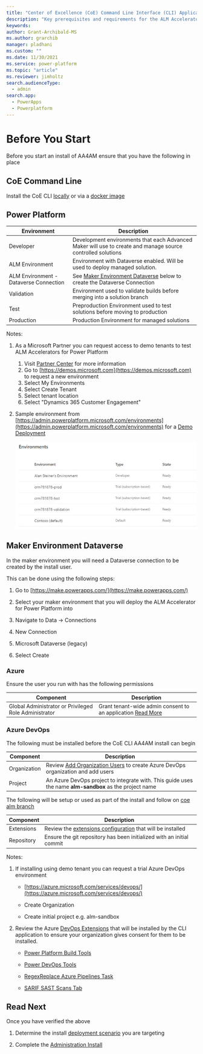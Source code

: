 ```yaml
---
title: "Center of Excellence (CoE) Command Line Interface (CLI) Application Lifecycle Management (ALM) Accelerator Before you start"
description: "Key prerequisites and requirements for the ALM Accelerator using the Center of Excellence (CoE) Command Line Interface (CLI)"
keywords: 
author: Grant-Archibald-MS
ms.author: grarchib
manager: pladhani
ms.custom: ""
ms.date: 11/30/2021
ms.service: power-platform
ms.topic: "article"
ms.reviewer: jimholtz
search.audienceType: 
  - admin
search.app: 
  - PowerApps
  - Powerplatform
---
```


# Before You Start

Before you start an install of AA4AM ensure that you have the following in place

## CoE Command Line

Install the CoE CLI [locally](../install.md#local-install) or via a [docker image](../install.md#docker-install)

## Power Platform

Environment | Description
----------- | -------------
Developer | Development environments that each Advanced Maker will use to create and manage source controlled solutions
ALM Environment | Environment with Dataverse enabled. Will be used to deploy managed solution.
ALM Environment - Dataverse Connection | See [Maker Environment Dataverse](#maker-environment-dataverse) below to create the Dataverse Connection
Validation | Environment used to validate builds before merging into a solution branch              |
Test | Preproduction Environment used to test solutions before moving to production          |
Production | Production Environment for managed solutions                                          |

Notes:

1. As a Microsoft Partner you can request access to demo tenants to test ALM Accelerators for Power Platform
   1) Visit [Partner Center](/partner-center/mpn-demos) for more information
   2) Go to [https://demos.microsoft.com](https://demos.microsoft.com) to request a new environment
   3) Select My Environments
   4) Select Create Tenant
   5) Select tenant location
   6) Select "Dynamics 365 Customer Engagement"

1. Sample environment from [https://admin.powerplatform.microsoft.com/environments](https://admin.powerplatform.microsoft.com/environments) for a [Demo Deployment](./scenarios/tenant-deployments.md#demonstration-deployment)

   ![Sample image Environments from Power Platform Admin Portal](../media/environments.jpg)

## Maker Environment Dataverse

In the maker environment you will need a Dataverse connection to be created by the install user.

This can be done using the following steps:

1. Go to [https://make.powerapps.com/](https://make.powerapps.com/)

2. Select your maker environment that you will deploy the ALM Accelerator for Power Platform into

3. Navigate to Data -> Connections

4. New Connection

5. Microsoft Dataverse (legacy)

6. Select Create

### Azure

Ensure the user you run with has the following permissions

Component | Description
--------- | ----------
Global Administrator or Privileged Role Administrator|Grant tenant-wide admin consent to an application [Read More](/azure/active-directory/manage-apps/grant-admin-consent)

### Azure DevOps

The following must be installed before the CoE CLI AA4AM install can begin

Component | Description
--------- | ----------
Organization | Review [Add Organization Users](/azure/devops/organizations/accounts/add-organization-users) to create Azure DevOps organization and add users
Project | An Azure DevOps project to integrate with. This guide uses the name **alm-sandbox** as the project name

The following will be setup or used as part of the install and follow on [coe alm branch](https://github.com/microsoft/coe-starter-kit/tree/main/coe-cli/docs/help/alm/branch.md)

Component | Description
--------- | ----------
Extensions | Review the [extensions configuration](https://github.com/microsoft/coe-starter-kit/tree/main/coe-cli/config/AzureDevOpsExtensionsDetails.json) that will be installed
Repository | Ensure the git repository has been initialized with an initial commit

Notes:

1. If installing using demo tenant you can request a trial Azure DevOps environment

   - [https://azure.microsoft.com/services/devops/](https://azure.microsoft.com/services/devops/)

   - Create Organization

   - Create initial project e.g. alm-sandbox

1. Review the Azure [DevOps Extensions](https://github.com/microsoft/coe-starter-kit/tree/main/coe-cli/config/AzureDevOpsExtensionsDetails.json) that will be installed by the CLI application to ensure your organization gives consent for them to be installed.
   - [Power Platform Build Tools](https://marketplace.visualstudio.com/items?itemName=microsoft-IsvExpTools.PowerPlatform-BuildTools)

   - [Power DevOps Tools](https://marketplace.visualstudio.com/items?itemName=WaelHamze.xrm-ci-framework-build-tasks)

   - [RegexReplace Azure Pipelines Task](https://marketplace.visualstudio.com/items?itemName=knom.regexreplace-task)
  
   - [SARIF SAST Scans Tab](https://marketplace.visualstudio.com/items?itemName=sariftools.scans)

## Read Next

Once you have verified the above

1. Determine the install [deployment scenario](./scenarios/overview.md) you are targeting

1. Complete the [Administration Install](./admin-install.md)
